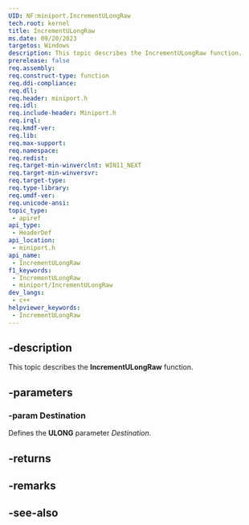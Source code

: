 ```yaml
---
UID: NF:miniport.IncrementULongRaw
tech.root: kernel
title: IncrementULongRaw
ms.date: 09/20/2023
targetos: Windows
description: This topic describes the IncrementULongRaw function.
prerelease: false
req.assembly: 
req.construct-type: function
req.ddi-compliance: 
req.dll: 
req.header: miniport.h
req.idl: 
req.include-header: Miniport.h
req.irql: 
req.kmdf-ver: 
req.lib: 
req.max-support: 
req.namespace: 
req.redist: 
req.target-min-winverclnt: WIN11_NEXT
req.target-min-winversvr: 
req.target-type: 
req.type-library: 
req.umdf-ver: 
req.unicode-ansi: 
topic_type:
 - apiref
api_type:
 - HeaderDef
api_location:
 - miniport.h
api_name:
 - IncrementULongRaw
f1_keywords:
 - IncrementULongRaw
 - miniport/IncrementULongRaw
dev_langs:
 - c++
helpviewer_keywords:
 - IncrementULongRaw
---
```


## -description

This topic describes the **IncrementULongRaw** function.

## -parameters

### -param Destination

Defines the **ULONG** parameter *Destination*.

## -returns

## -remarks

## -see-also
